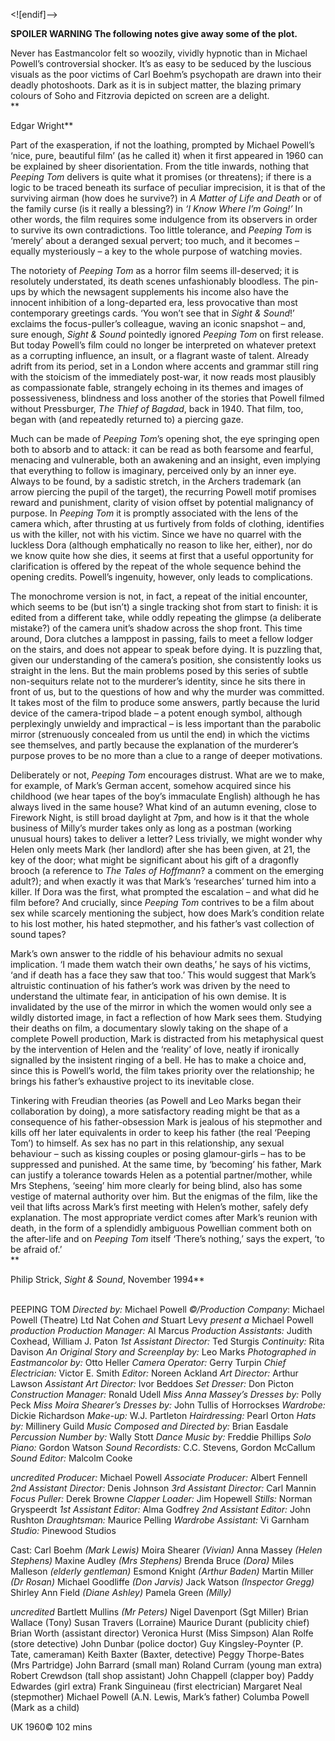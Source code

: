 <![endif]-->

**SPOILER WARNING The following notes give away some of the plot.**

Never has Eastmancolor felt so woozily, vividly hypnotic than in Michael Powell’s controversial shocker. It’s as easy to be seduced by the luscious visuals as the poor victims of Carl Boehm’s psychopath are drawn into their deadly photoshoots. Dark as it is in subject matter, the blazing primary colours of Soho and Fitzrovia depicted on screen are a delight.  
**

Edgar Wright**

Part of the exasperation, if not the loathing, prompted by Michael Powell’s ‘nice, pure, beautiful film’ (as he called it) when it first appeared in 1960 can be explained by sheer disorientation. From the title inwards, nothing that _Peeping Tom_ delivers is quite what it promises (or threatens); if there is a logic to be traced beneath its surface of peculiar imprecision, it is that of the surviving airman (how does he survive?) in _A Matter of Life and Death_ or of the family curse (is it really a blessing?) in _‘I Know Where I’m Going!’_ In other words, the film requires some indulgence from its observers in order to survive its own contradictions. Too little tolerance, and _Peeping Tom_ is ‘merely’ about a deranged sexual pervert; too much, and it becomes – equally mysteriously – a key to the whole purpose of watching movies.

The notoriety of _Peeping Tom_ as a horror film seems ill-deserved; it is resolutely understated, its death scenes unfashionably bloodless. The pin-ups by which the newsagent supplements his income also have the innocent inhibition of a long-departed era, less provocative than most contemporary greetings cards. ‘You won’t see that in _Sight & Sound_!’ exclaims the focus-puller’s colleague, waving an iconic snapshot – and, sure enough, _Sight & Sound_ pointedly ignored _Peeping Tom_ on first release. But today Powell’s film could no longer be interpreted on whatever pretext as a corrupting influence, an insult, or a flagrant waste of talent. Already adrift from its period, set in a London where accents and grammar still ring with the stoicism of the immediately post-war, it now reads most plausibly as compassionate fable, strangely echoing in its themes and images of possessiveness, blindness and loss another of the stories that Powell filmed without Pressburger, _The Thief of Bagdad_, back in 1940. That film, too, began with (and repeatedly returned to) a piercing gaze.

Much can be made of _Peeping Tom_’s opening shot, the eye springing open both to absorb and to attack: it can be read as both fearsome and fearful, menacing and vulnerable, both an awakening and an insight, even implying that everything to follow is imaginary, perceived only by an inner eye. Always to be found, by a sadistic stretch, in the Archers trademark (an arrow piercing the pupil of the target), the recurring Powell motif promises reward and punishment, clarity of vision offset by potential malignancy of purpose. In _Peeping Tom_ it is promptly associated with the lens of the camera which, after thrusting at us furtively from folds of clothing, identifies us with the killer, not with his victim. Since we have no quarrel with the luckless Dora (although emphatically no reason to like her, either), nor do we know quite how she dies, it seems at first that a useful opportunity for clarification is offered by the repeat of the whole sequence behind the opening credits. Powell’s ingenuity, however, only leads to complications.

The monochrome version is not, in fact, a repeat of the initial encounter, which seems to be (but isn’t) a single tracking shot from start to finish: it is edited from a different take, while oddly repeating the glimpse (a deliberate mistake?) of the camera unit’s shadow across the shop front. This time around, Dora clutches a lamppost in passing, fails to meet a fellow lodger on the stairs, and does not appear to speak before dying. It is puzzling that, given our understanding of the camera’s position, she consistently looks us straight in the lens. But the main problems posed by this series of subtle non-sequiturs relate not to the murderer’s identity, since he sits there in front of us, but to the questions of how and why the murder was committed. It takes most of the film to produce some answers, partly because the lurid device of the camera-tripod blade – a potent enough symbol, although perplexingly unwieldy and impractical – is less important than the parabolic mirror (strenuously concealed from us until the end) in which the victims see themselves, and partly because the explanation of the murderer’s purpose proves to be no more than a clue to a range of deeper motivations.

Deliberately or not, _Peeping Tom_ encourages distrust. What are we to make, for example, of Mark’s German accent, somehow acquired since his childhood (we hear tapes of the boy’s immaculate English) although he has always lived in the same house? What kind of an autumn evening, close to Firework Night, is still broad daylight at 7pm, and how is it that the whole business of Milly’s murder takes only as long as a postman (working unusual hours) takes to deliver a letter? Less trivially, we might wonder why Helen only meets Mark (her landlord) after she has been given, at 21, the key of the door; what might be significant about his gift of a dragonfly brooch (a reference to _The Tales of Hoffmann_? a comment on the emerging adult?); and when exactly it was that Mark’s ‘researches’ turned him into a killer. If Dora was the first, what prompted the escalation – and what did he film before? And crucially, since _Peeping Tom_ contrives to be a film about sex while scarcely mentioning the subject, how does Mark’s condition relate to his lost mother, his hated stepmother, and his father’s vast collection of sound tapes?

Mark’s own answer to the riddle of his behaviour admits no sexual implication. ‘I made them watch their own deaths,’ he says of his victims, ‘and if death has a face they saw that too.’ This would suggest that Mark’s altruistic continuation of his father’s work was driven by the need to understand the ultimate fear, in anticipation of his own demise. It is invalidated by the use of the mirror in which the women would only see a wildly distorted image, in fact a reflection of how Mark sees them. Studying their deaths on film, a documentary slowly taking on the shape of a complete Powell production, Mark is distracted from his metaphysical quest by the intervention of Helen and the ‘reality’ of love, neatly if ironically signalled by the insistent ringing of a bell. He has to make a choice and, since this is Powell’s world, the film takes priority over the relationship; he brings his father’s exhaustive project to its inevitable close.

Tinkering with Freudian theories (as Powell and Leo Marks began their collaboration by doing), a more satisfactory reading might be that as a consequence of his father-obsession Mark is jealous of his stepmother and kills off her later equivalents in order to keep his father (the real ‘Peeping Tom’) to himself. As sex has no part in this relationship, any sexual behaviour – such as kissing couples or posing glamour-girls – has to be suppressed and punished. At the same time, by ‘becoming’ his father, Mark can justify a tolerance towards Helen as a potential partner/mother, while Mrs Stephens, ‘seeing’ him more clearly for being blind, also has some vestige of maternal authority over him. But the enigmas of the film, like the veil that lifts across Mark’s first meeting with Helen’s mother, safely defy explanation. The most appropriate verdict comes after Mark’s reunion with death, in the form of a splendidly ambiguous Powellian comment both on the after-life and on _Peeping Tom_ itself ‘There’s nothing,’ says the expert, ‘to be afraid of.’  
**

Philip Strick, _Sight & Sound_, November 1994**
<br><br>

PEEPING TOM
_Directed by:_ Michael Powell
_©/Production Company_: 
Michael Powell (Theatre) Ltd
Nat Cohen _and_ Stuart Levy _present_
_a_ Michael Powell _production_
_Production Manager:_ Al Marcus
_Production Assistants:_ Judith Coxhead, 
William J. Paton
_1st Assistant Director:_ Ted Sturgis
_Continuity:_ Rita Davison
_An Original Story and Screenplay by:_ Leo Marks
_Photographed in Eastmancolor by:_ Otto Heller
_Camera Operator:_ Gerry Turpin
_Chief Electrician:_ Victor E. Smith
_Editor:_ Noreen Ackland
_Art Director:_ Arthur Lawson
_Assistant Art Director:_ Ivor Beddoes
_Set Dresser:_ Don Picton
_Construction Manager:_ Ronald Udell
_Miss Anna Massey’s Dresses by:_ Polly Peck
_Miss Moira Shearer’s Dresses by:_ 
John Tullis of Horrockses
_Wardrobe:_ Dickie Richardson
_Make-up:_ W.J. Partleton
_Hairdressing:_ Pearl Orton
_Hats by:_ Millinery Guild
_Music Composed and Directed by:_ Brian Easdale
_Percussion Number by:_ Wally Stott
_Dance Music by:_ Freddie Phillips
_Solo Piano:_ Gordon Watson
_Sound Recordists:_ C.C. Stevens, Gordon McCallum
_Sound Editor:_ Malcolm Cooke
	
_uncredited_
_Producer:_ Michael Powell 
_Associate Producer:_ Albert Fennell 
_2nd Assistant Director:_ Denis Johnson 
_3rd Assistant Director:_ Carl Mannin 
_Focus Puller:_ Derek Browne 
_Clapper Loader:_ Jim Hopewell 
_Stills:_ Norman Gryspeerdt 
_1st Assistant Editor:_ Alma Godfrey 
_2nd Assistant Editor:_ John Rushton 
_Draughtsman:_ Maurice Pelling 
_Wardrobe Assistant:_ Vi Garnham 
_Studio:_ Pinewood Studios

Cast:
Carl Boehm _(Mark Lewis)_
Moira Shearer _(Vivian)_
Anna Massey _(Helen Stephens)_
Maxine Audley _(Mrs Stephens)_
Brenda Bruce _(Dora)_
Miles Malleson _(elderly gentleman)_
Esmond Knight _(Arthur Baden)_
Martin Miller _(Dr Rosan)_
Michael Goodliffe _(Don Jarvis)_
Jack Watson _(Inspector Gregg)_
Shirley Ann Field _(Diane Ashley)_
Pamela Green _(Milly)_

_uncredited_
Bartlett Mullins _(Mr Peters)_
Nigel Davenport (Sgt Miller) 
Brian Wallace (Tony) 
Susan Travers (Lorraine) 
Maurice Durant (publicity chief) 
Brian Worth (assistant director) 
Veronica Hurst (Miss Simpson) 
Alan Rolfe (store detective) 
John Dunbar (police doctor) 
Guy Kingsley-Poynter (P. Tate, cameraman) 
Keith Baxter (Baxter, detective) 
Peggy Thorpe-Bates (Mrs Partridge) 
John Barrard (small man) 
Roland Curram (young man extra) 
Robert Crewdson (tall shop assistant) 
John Chappell (clapper boy) 
Paddy Edwardes (girl extra) 
Frank Singuineau (first electrician) 
Margaret Neal (stepmother) 
Michael Powell (A.N. Lewis, Mark’s father) 
Columba Powell (Mark as a child) 

UK 1960©
102 mins




<!--stackedit_data:
eyJoaXN0b3J5IjpbODExNzYzNzc0LC01ODc4ODE4MjcsLTEyMz
A1ODIwMjJdfQ==
-->